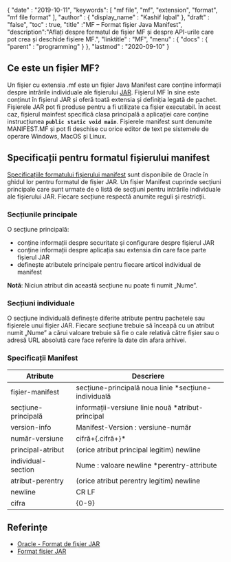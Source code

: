 {
  "date" : "2019-10-11",
  "keywords": [ "mf file", "mf", "extension", "format", "mf file format" ],
  "author" : {
    "display_name" : "Kashif Iqbal"
},
  "draft" : "false",
  "toc" : true,
  "title" :"MF – Format fișier Java Manifest",
  "description":"Aflați despre formatul de fișier MF și despre API-urile care pot crea și deschide fișiere MF.",
  "linktitle" : "MF",
  "menu" : {
    "docs" : {
      "parent" : "programming"
}
},
  "lastmod" : "2020-09-10"
}

## Ce este un fișier MF?

Un fișier cu extensia .mf este un fișier Java Manifest care conține informații despre intrările individuale ale fișierului [JAR](/ro/programming/jar/). Fișierul MF în sine este conținut în fișierul JAR și oferă toată extensia și definiția legată de pachet. Fișierele JAR pot fi produse pentru a fi utilizate ca fișier executabil. În acest caz, fișierul mainfest specifică clasa principală a aplicației care conține instrucțiunea **`public static void main`**. Fișierele manifest sunt denumite MANIFEST.MF și pot fi deschise cu orice editor de text pe sistemele de operare Windows, MacOS și Linux.

## Specificații pentru formatul fișierului manifest

[Specificațiile formatului fișierului manifest](https://docs.oracle.com/javase/8/docs/technotes/guides/jar/jar.html) sunt disponibile de Oracle în ghidul lor pentru formatul de fișier JAR. Un fișier Manifest cuprinde secțiuni principale care sunt urmate de o listă de secțiuni pentru intrările individuale ale fișierului JAR. Fiecare secțiune respectă anumite reguli și restricții.

### Secțiunile principale

O secțiune principală:

* conține informații despre securitate și configurare despre fișierul JAR
* conține informații despre aplicația sau extensia din care face parte fișierul JAR
* definește atributele principale pentru fiecare articol individual de manifest

**Notă**: Niciun atribut din această secțiune nu poate fi numit „Nume”.

### Secțiuni individuale

O secțiune individuală definește diferite atribute pentru pachetele sau fișierele unui fișier JAR. Fiecare secțiune trebuie să înceapă cu un atribut numit „Nume” a cărui valoare trebuie să fie o cale relativă către fișier sau o adresă URL absolută care face referire la date din afara arhivei.

### Specificații Manifest

|Atribute|Descriere|
---|---|
|fișier-manifest|secțiune-principală noua linie *secțiune-individuală|
|secțiune-principală|informații-versiune linie nouă *atribut-principal|
|version-info|Manifest-Version : versiune-număr|
|număr-versiune|cifră+{.cifră+}*|
|principal-atribut|(orice atribut principal legitim) newline|
|individual-section|Nume : valoare newline *perentry-attribute|
|atribut-perentry|(orice atribut perentry legitim) newline|
|newline|CR LF | LF | CR (nu este urmat de LF)|
|cifra|{0-9}|

## Referințe

* [Oracle - Format de fișier JAR](https://docs.oracle.com/javase/8/docs/technotes/guides/jar/jar.html)
* [Format fișier JAR](https://en.wikipedia.org/wiki/JAR_(file_format))

